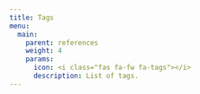 ```yaml
---
title: Tags
menu:
  main:
    parent: references
    weight: 4
    params:
      icon: <i class="fas fa-fw fa-tags"></i>
      description: List of tags.
---
```

